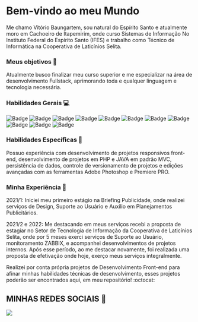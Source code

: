 #  Bem-vindo ao meu Mundo

Me chamo Vitório Baungartem, sou natural do Espírito Santo e atualmente moro em Cachoeiro de Itapemirim, onde curso Sistemas de Informação No Instituto Federal do Espírito Santo (IFES) e trabalho como Técnico de Informática na Cooperativa de Laticínios Selita. 

### Meus objetivos :sunrise_over_mountains:

Atualmente busco finalizar meu curso superior e me especializar na área de desenvolvimento Fullstack, aprimorando toda e qualquer linguagem e tecnologia necessária. 

### Habilidades Gerais :computer:
![Badge](https://img.shields.io/badge/HTML5-E34F26?style=for-the-badge&logo=html5&logoColor=white) ![Badge](https://img.shields.io/badge/CSS3-1572B6?style=for-the-badge&logo=css3&logoColor=white) ![Badge](https://img.shields.io/badge/Sass-CC6699?style=for-the-badge&logo=sass&logoColor=white) ![Badge](https://img.shields.io/badge/JavaScript-F7DF1E?style=for-the-badge&logo=javascript&logoColor=black) ![Badge](https://img.shields.io/badge/Java-ED8B00?style=for-the-badge&logo=java&logoColor=white) ![Badge](https://img.shields.io/badge/jQuery-0769AD?style=for-the-badge&logo=jquery&logoColor=white) ![Badge](https://img.shields.io/badge/MySQL-00000F?style=for-the-badge&logo=mysql&logoColor=white) ![Badge](https://img.shields.io/badge/PHP-777BB4?style=for-the-badge&logo=php&logoColor=white) ![Badge](https://img.shields.io/badge/GIT-E44C30?style=for-the-badge&logo=git&logoColor=white) ![Badge](https://img.shields.io/badge/Adobe%20Premiere%20Pro-9999FF?style=for-the-badge&logo=Adobe%20Premiere%20Pro&logoColor=white) ![Badge](https://img.shields.io/badge/Adobe%20Photoshop-31A8FF?style=for-the-badge&logo=Adobe%20Photoshop&logoColor=black)

### Habilidades Específicas :floppy_disk:

Possuo experiência com desenvolvimento de projetos responsivos front-end, desenvolvimento de projetos em PHP e JAVA em padrão MVC, persistência de dados, controle de versionamento de projetos e edições avançadas com as ferramentas Adobe Photoshop e Premiere PRO.

### Minha Experiência :rocket:

2021/1: Iniciei meu primeiro estágio na Briefing Publicidade, onde realizei serviços de Design, Suporte ao Usuário e Auxílio em Planejamentos Publicitários.

2021/2 e 2022: Me destacando em meus serviços recebi a proposta de estagiar no Setor de Tecnologia de Informação da Cooperativa de Laticínios Selita, onde por 5 meses exerci serviços de Suporte ao Usuário, monitoramento ZABBIX, e acompanhei desenvolvimentos de projetos internos.
Após esse período, ao me destacar novamente, foi realizada uma proposta de efetivação onde hoje, exerço meus serviços integralmente. 

Realizei por conta própria projetos de Desenvolvimento Front-end para afinar minhas habilidades técnicas de desenvolvimento, esses projetos poderão ser encontrados aqui, em meu repositório! :octocat:  

## MINHAS REDES SOCIAIS :iphone:


<img src="https://img.shields.io/badge/LinkedIn-0077B5?style=for-the-badge&logo=linkedin&logoColor=white" href="https://www.linkedin.com/in/vit%C3%B3rio-baungartem-221041192/">



